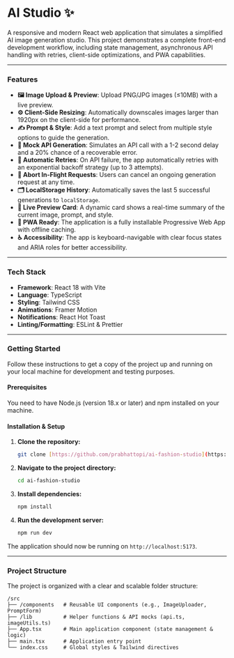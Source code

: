 # AI Studio ✨

A responsive and modern React web application that simulates a simplified AI image generation studio. This project demonstrates a complete front-end development workflow, including state management, asynchronous API handling with retries, client-side optimizations, and PWA capabilities.


---

### Features

-   **🖼️ Image Upload & Preview**: Upload PNG/JPG images (≤10MB) with a live preview.
-   **⚙️ Client-Side Resizing**: Automatically downscales images larger than 1920px on the client-side for performance.
-   **✍️ Prompt & Style**: Add a text prompt and select from multiple style options to guide the generation.
-   **🚀 Mock API Generation**: Simulates an API call with a 1-2 second delay and a 20% chance of a recoverable error.
-   **🔄 Automatic Retries**: On API failure, the app automatically retries with an exponential backoff strategy (up to 3 attempts).
-   **🛑 Abort In-Flight Requests**: Users can cancel an ongoing generation request at any time.
-   **🗂️ LocalStorage History**: Automatically saves the last 5 successful generations to `localStorage`.
-   **👀 Live Preview Card**: A dynamic card shows a real-time summary of the current image, prompt, and style.
-   **📱 PWA Ready**: The application is a fully installable Progressive Web App with offline caching.
-   **♿ Accessibility**: The app is keyboard-navigable with clear focus states and ARIA roles for better accessibility.

---

### Tech Stack

-   **Framework**: React 18 with Vite
-   **Language**: TypeScript
-   **Styling**: Tailwind CSS
-   **Animations**: Framer Motion
-   **Notifications**: React Hot Toast
-   **Linting/Formatting**: ESLint & Prettier

---

### Getting Started

Follow these instructions to get a copy of the project up and running on your local machine for development and testing purposes.

#### Prerequisites

You need to have Node.js (version 18.x or later) and npm installed on your machine.

#### Installation & Setup

1.  **Clone the repository:**
    ```bash
    git clone [https://github.com/prabhattopi/ai-fashion-studio](https://github.com/prabhattopi/ai-fashion-studio)
    ```
2.  **Navigate to the project directory:**
    ```bash
    cd ai-fashion-studio
    ```
3.  **Install dependencies:**
    ```bash
    npm install
    ```
4.  **Run the development server:**
    ```bash
    npm run dev
    ```

The application should now be running on `http://localhost:5173`.

---

### Project Structure

The project is organized with a clear and scalable folder structure:

```
/src
├── /components   # Reusable UI components (e.g., ImageUploader, PromptForm)
├── /lib          # Helper functions & API mocks (api.ts, imageUtils.ts)
├── App.tsx       # Main application component (state management & logic)
├── main.tsx      # Application entry point
└── index.css     # Global styles & Tailwind directives
```